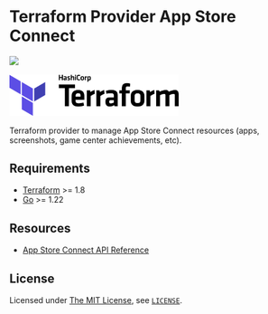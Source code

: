 # Terraform Provider App Store Connect

<a href="https://developer.apple.com/documentation/appstoreconnectapi"><img src="https://upload.wikimedia.org/wikipedia/commons/9/94/Apple_Developer_brandmark.svg" width="300px"></a>

<a href="https://www.terraform.io/"><img src="https://raw.githubusercontent.com/hashicorp/terraform-website/d841a1e5fca574416b5ca24306f85a0f4f41b36d/content/source/assets/images/logo-terraform-main.svg" width="300px"></a>

Terraform provider to manage App Store Connect resources (apps, screenshots, game center achievements, etc).

## Requirements

- [Terraform](https://developer.hashicorp.com/terraform/tutorials/aws-get-started/install-cli) >= 1.8
- [Go](https://go.dev/doc/install) >= 1.22

## Resources

- [App Store Connect API Reference](https://developer.apple.com/documentation/appstoreconnectapi)

## License

Licensed under [The MIT License](https://opensource.org/license/mit), see [`LICENSE`](LICENSE).
